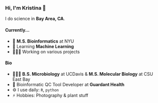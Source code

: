 ### Hi, I'm Kristina 👋

I do science in **Bay Area, CA**. 

#### Currently...
- 🧬 **M.S. Bioinformatics** at NYU
- 🌱 Learning **Machine Learning**
- 👩🏻‍💻 Working on various projects


#### Bio
- 👩🏻‍🔬 **B.S. Microbiology** at UCDavis & **M.S. Molecular Biology** at CSU East Bay
- 🏢 Bioinformatic QC Tool Developer at **Guardant Health**
- ⚙️ I use daily: `R`, `python`
- ⚡ Hobbies: Photography & plant stuff

<!--
**kkwock/kkwock** is a ✨ _special_ ✨ repository because its `README.md` (this file) appears on your GitHub profile.

Here are some ideas to get you started:

- 🌱 I’m currently learning ...
- 👯 I’m looking to collaborate on ...
- 🤔 I’m looking for help with ...
- 💬 Ask me about ...
- 📫 How to reach me: ...
- 😄 Pronouns: ...
- ⚡ Fun fact: ...
- 🔭 I’m currently working on Bioinformatics projects with BRN and NYU.
-->

